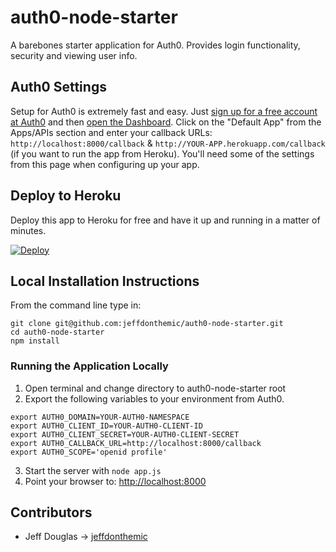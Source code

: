 # auth0-node-starter

A barebones starter application for Auth0. Provides login functionality, security and viewing user info.

## Auth0 Settings

Setup for Auth0 is extremely fast and easy. Just [sign up for a free account at Auth0](https://auth0.com/) and then [open the Dashboard](https://manage.auth0.com). Click on the "Default App" from the Apps/APIs section and enter your callback URLs: `http://localhost:8000/callback` & `http://YOUR-APP.herokuapp.com/callback` (if you want to run the app from Heroku). You'll need some of the settings from this page when configuring up your app.

## Deploy to Heroku

Deploy this app to Heroku for free and have it up and running in a matter of minutes.

[![Deploy](https://www.herokucdn.com/deploy/button.png)](https://heroku.com/deploy?template=https://github.com/jeffdonthemic/node-nforce-demo)

## Local Installation Instructions

From the command line type in:

```
git clone git@github.com:jeffdonthemic/auth0-node-starter.git
cd auth0-node-starter
npm install
```

### Running the Application Locally

1. Open terminal and change directory to auth0-node-starter root
2. Export the following variables to your environment from Auth0.

```
export AUTH0_DOMAIN=YOUR-AUTH0-NAMESPACE
export AUTH0_CLIENT_ID=YOUR-AUTH0-CLIENT-ID
export AUTH0_CLIENT_SECRET=YOUR-AUTH0-CLIENT-SECRET
export AUTH0_CALLBACK_URL=http://localhost:8000/callback
export AUTH0_SCOPE='openid profile'
```

3. Start the server with `node app.js`
4. Point your browser to: [http://localhost:8000](http://localhost:8000)

## Contributors
* Jeff Douglas -> [jeffdonthemic](https://github.com/jeffdonthemic)

